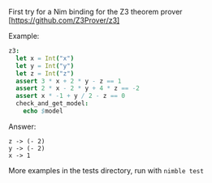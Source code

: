 
First try for a Nim binding for the Z3 theorem prover [https://github.com/Z3Prover/z3]

Example:

```nim
z3:
  let x = Int("x")
  let y = Int("y")
  let z = Int("z")
  assert 3 * x + 2 * y - z == 1
  assert 2 * x - 2 * y + 4 * z == -2
  assert x * -1 + y / 2 - z == 0
  check_and_get_model:
    echo $model
```

Answer:

```
z -> (- 2)
y -> (- 2)
x -> 1
```

More examples in the tests directory, run with `nimble test`
